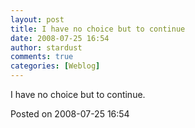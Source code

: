 ```yaml
---
layout: post
title: I have no choice but to continue
date: 2008-07-25 16:54
author: stardust
comments: true
categories: [Weblog]
---
```

I have no choice but to continue.

Posted on 2008-07-25 16:54
